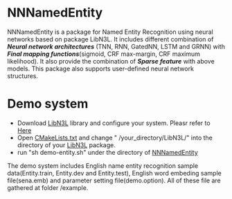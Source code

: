NNNamedEntity
======
NNNamedEntity is a package for Named Entity Recognition using neural networks based on package LibN3L. It includes different combination of ***Neural network architectures*** (TNN, RNN, GatedNN, LSTM and GRNN) with ***Final mapping functions***(sigmoid, CRF max-margin, CRF maximum likelihood). It also provide the combination of ***Sparse feature*** with above models. This package also supports user-defined neural network structures.

Demo system
======
* Download [LibN3L](https://github.com/SUTDNLP/LibN3L) library and configure your system. Pleasr refer to [Here](https://github.com/SUTDNLP/LibN3L)
* Open [CMakeLists.txt](CMakeLists.txt) and change " /your_directory/LibN3L/" into the directory of your [LibN3L](https://github.com/SUTDNLP/LibN3L) package.
* run "sh demo-entity.sh" under the directory of [NNNamedEntity](NNNamedEntity)

The demo system includes English name entity recognition sample data(Entity.train, Entity.dev and Entity.test), English word embeding sample file(sena.emb) and parameter setting file(demo.option). All of these file are gathered at folder /example. 